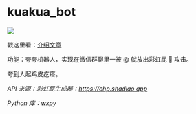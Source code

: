 # kuakua_bot

![](http://ww4.sinaimg.cn/large/006tNc79ly1g64bp0gpclj31540hi0u8.jpg)

戳这里看：[介绍文章](https://mp.weixin.qq.com/s/e1KDqrzCLp1r5q828e6Z0A)

功能：夸夸机器人，实现在微信群聊里一被 @ 就放出彩虹屁 🌈 攻击。

夸到人起鸡皮疙瘩。

*API 来源：彩虹屁生成器：https://chp.shadiao.app*

*Python 库：wxpy*
